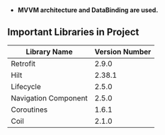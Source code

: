 - #### MVVM architecture and DataBinding are used.

## Important Libraries in Project

|Library Name    |Version Number            |
|----------------|--------------------------|
|Retrofit |2.9.0|
|Hilt |2.38.1|
|Lifecycle |2.5.0|
|Navigation	Component |2.5.0|
|Coroutines |1.6.1|
|Coil |2.1.0|
